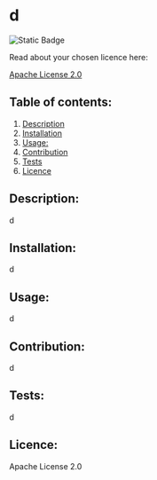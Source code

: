 # d
  ![Static Badge](https://img.shields.io/badge/Licence-Apache_licence--2.0-blue)
  
Read about your chosen licence here:
  
[Apache License 2.0](https://opensource.org/license/apache-2-0/)
  ## Table of contents:
  <ol>
    <li>
      <a href="#description">Description</a>
    </li>
    <li>
      <a href="#installation">Installation</a>
    </li>
    <li>
      <a href="#usage">Usage:</a>
    </li>
    <li>
      <a href="#contribution">Contribution</a>
    </li>
    <li>
      <a href="#tests">Tests</a>
    </li>
    <li>
      <a href="#licence">Licence</a>
    </li>
  </ol>
  
  ## Description:
  d
  ## Installation:
  d
  ## Usage:
  d
  ## Contribution:
  d
  ## Tests:
  d
  ## Licence:
  Apache License 2.0
  